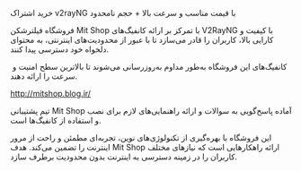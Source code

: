 خرید اشتراک v2rayNG با قیمت مناسب و سرعت بالا + حجم نامحدود

فروشگاه فیلترشکن Mit Shop با تمرکز بر ارائه کانفیگ‌های V2RayNG با کیفیت و کارایی بالا، کاربران را قادر می‌سازد تا با عبور از محدودیت‌های اینترنتی، به محتوای دلخواه خود دسترسی پیدا کنند.

 کانفیگ‌های این فروشگاه به‌طور مداوم به‌روزرسانی می‌شوند تا بالاترین سطح امنیت و سرعت را ارائه دهند. 

http://mitshop.blog.ir/

تیم پشتیبانی Mit Shop آماده پاسخ‌گویی به سوالات و ارائه راهنمایی‌های لازم برای نصب و استفاده از کانفیگ‌ها است. 

این فروشگاه با بهره‌گیری از تکنولوژی‌های نوین، تجربه‌ای مطمئن و راحت از مرور اینترنت را تضمین می‌کند. هدف Mit Shop ارائه راهکارهایی است که نیازهای مختلف کاربران را در زمینه دسترسی به اینترنت بدون محدودیت برطرف سازد.

